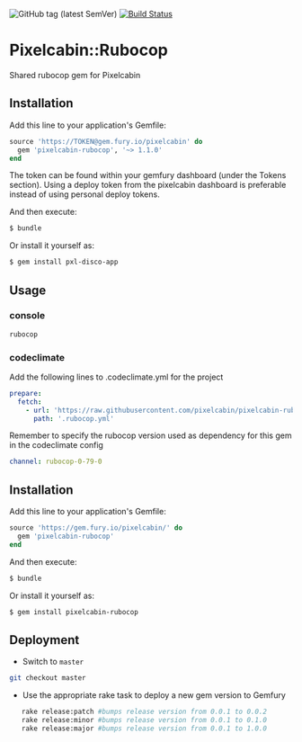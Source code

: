 ![GitHub tag (latest SemVer)](https://img.shields.io/github/tag/pixelcabin/pixelcabin-rubocop.svg?color=green&label=gem&style=plastic)
[![Build Status](https://travis-ci.com/pixelcabin/pixelcabin-rubocop.svg?branch=master)](https://travis-ci.com/pixelcabin/pixelcabin-rubocop)

# Pixelcabin::Rubocop

Shared rubocop gem for Pixelcabin 

## Installation
Add this line to your application's Gemfile:

```ruby
source 'https://TOKEN@gem.fury.io/pixelcabin' do
  gem 'pixelcabin-rubocop', '~> 1.1.0'
end
```

The token can be found within your gemfury dashboard (under the Tokens section). Using a deploy token from the pixelcabin dashboard is preferable instead of using personal deploy tokens.

And then execute:
```bash
$ bundle
```

Or install it yourself as:
```bash
$ gem install pxl-disco-app
```


## Usage

### console
```bash
rubocop
```
### codeclimate
Add the following lines to .codeclimate.yml for the project

```yaml
prepare:
  fetch:
    - url: 'https://raw.githubusercontent.com/pixelcabin/pixelcabin-rubocop/master/default.yml'
      path: '.rubocop.yml'
```
Remember to specify the rubocop version used as dependency for this gem in the codeclimate config
```yaml
channel: rubocop-0-79-0
```

## Installation
Add this line to your application's Gemfile:

```ruby
source 'https://gem.fury.io/pixelcabin/' do
  gem 'pixelcabin-rubocop'
end
```

And then execute:
```bash
$ bundle
```

Or install it yourself as:
```bash
$ gem install pixelcabin-rubocop
```
## Deployment

* Switch to `master` 
```bash
git checkout master
```
* Use the appropriate rake task to deploy a new gem version to Gemfury
 ```bash
    rake release:patch #bumps release version from 0.0.1 to 0.0.2
    rake release:minor #bumps release version from 0.0.1 to 0.1.0
    rake release:major #bumps release version from 0.0.1 to 1.0.0
```